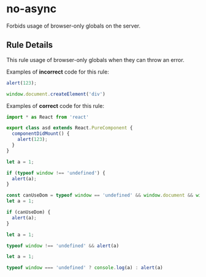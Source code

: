 # no-async

Forbids usage of browser-only globals on the server.

## Rule Details

This rule usage of browser-only globals when they can throw an error.

Examples of **incorrect** code for this rule:

```js
alert(123);
```
```js
window.document.createElement('div')
```

Examples of **correct** code for this rule:

```js
import * as React from 'react'

export class asd extends React.PureComponent {
  componentDidMount() {
    alert(123);
  }
}
```
```js
let a = 1;

if (typeof window !== 'undefined') {
  alert(a);
}

```

```js
const canUseDom = typeof window == 'undefined' && window.document && window.document.createElement;
let a = 1;

if (canUseDom) {
  alert(a);
}

```

```js
let a = 1;

typeof window !== 'undefined' && alert(a)

```

```js
let a = 1;

typeof window === 'undefined' ? console.log(a) : alert(a)

```
